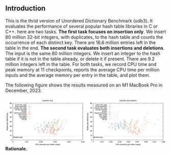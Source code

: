 ## Introduction

This is the thrid version of Unordered Dictionary Benchmark (udb3). It
evaluates the performance of several popular hash table libraries in C or C++.
here are two tasks. **The first task focuses on insertion only**. We insert 80
million 32-bit integers, with duplicates, to the hash table and counts the
occurrence of each distinct key. There are 16.6 million entries left in the
table in the end. **The second task evaluates both insertions and deletions**.
The input is the same 80 million integers. We insert an integer to the hash
table if it is not in the table already, or delete it if present. There are 9.2
million integers left in the table. For both tasks, we record CPU time and peak
memory at 11 checkpoints, reports the average CPU time per million inputs and
the average memory per entry in the table, and plot them.

The following figure shows the results measured on an M1 MacBook Pro in
December, 2023.

<img align="left" src="__logs/231216-M1.svg"/>

**Rationale.** 
